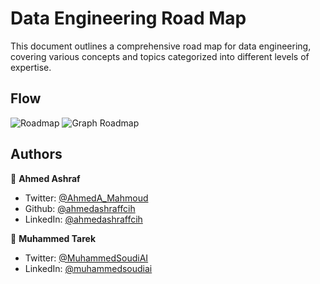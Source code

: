 # Data Engineering Road Map

This document outlines a comprehensive road map for data engineering, covering various concepts and topics categorized into different levels of expertise.

## Flow
![Roadmap](https://github.com/ahmedashraffcih/Obsidian-Vault-Roadmap/blob/main/data_engineering_road_map_v2.png)
![Graph Roadmap](https://github.com/ahmedashraffcih/Obsidian-Vault-Roadmap/blob/main/graph_road_map.png)
## Authors

👤 **Ahmed Ashraf**

* Twitter: [@AhmedA\_Mahmoud](https://twitter.com/AhmedA\_Mahmoud)
* Github: [@ahmedashraffcih](https://github.com/ahmedashraffcih)
* LinkedIn: [@ahmedashraffcih](https://linkedin.com/in/ahmedashraffcih)

👤 **Muhammed Tarek**

* Twitter: [@MuhammedSoudiAI](https://twitter.com/MuhammedSoudiAI)
* LinkedIn: [@muhammedsoudiai](https://linkedin.com/in/muhammedsoudiai)
